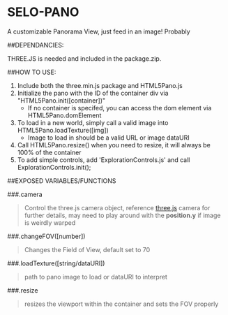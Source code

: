 SELO-PANO
=========

A customizable Panorama View, just feed in an image! Probably

##DEPENDANCIES:

THREE.JS is needed and included in the package.zip. 

##HOW TO USE:

1.  Include both the three.min.js package and HTML5Pano.js
2.	Initialize the pano with the ID of the container div via "HTML5Pano.init([container])"
    *   If no container is specifed, you can access the dom element via HTML5Pano.domElement
3.	To load in a new world, simply call a valid image into HTML5Pano.loadTexture([img])
    *	Image to load in should be a valid URL or image dataURI
4.	Call HTML5Pano.resize() when you need to resize, it will always be 100% of the container
5.	To add simple controls, add 'ExplorationControls.js' and call ExplorationControls.init();

##EXPOSED VARIABLES/FUNCTIONS

###.camera
>Control the three.js camera object, reference [three.js](http://threejs.org/docs/#Reference/Cameras/Camera) camera for further details, may need to play around with the <b>position.y</b> if image is weirdly warped
    
###.changeFOV([number])
>Changes the Field of View, default set to 70

###.loadTexture([string/dataURI])
>path to pano image to load or dataURI to interpret

###.resize
>resizes the viewport within the container and sets the FOV properly
